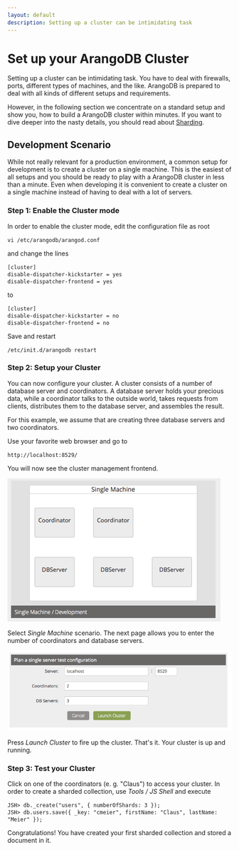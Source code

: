 ```yaml
---
layout: default
description: Setting up a cluster can be intimidating task
---
```

Set up your ArangoDB Cluster
============================

Setting up a cluster can be intimidating task. You have to deal with
firewalls, ports, different types of machines, and the like. ArangoDB
is prepared to deal with all kinds of different setups and
requirements.

However, in the following section we concentrate on a standard setup
and show you, how to build a ArangoDB cluster within minutes. If you
want to dive deeper into the nasty details, you should read about
[Sharding](sharding.html).

Development Scenario
--------------------

While not really relevant for a production environment, a common setup
for development is to create a cluster on a single machine. This is
the easiest of all setups and you should be ready to play with a
ArangoDB cluster in less than a minute. Even when developing it is
convenient to create a cluster on a single machine instead of having
to deal with a lot of servers.

### Step 1: Enable the Cluster mode

In order to enable the cluster mode, edit the configuration file as root

```
vi /etc/arangodb/arangod.conf
```

and change the lines

```
[cluster]
disable-dispatcher-kickstarter = yes
disable-dispatcher-frontend = yes
```

to

```
[cluster]
disable-dispatcher-kickstarter = no
disable-dispatcher-frontend = no
```

Save and restart

```
/etc/init.d/arangodb restart
```

### Step 2: Setup your Cluster

You can now configure your cluster. A cluster consists of a number of
database server and coordinators. A database server holds your
precious data, while a coordinator talks to the outside world, takes
requests from clients, distributes them to the database server, and
assembles the result.

For this example, we assume that are creating three database servers
and two coordinators.

Use your favorite web browser and go to

```
http://localhost:8529/
```

You will now see the cluster management frontend.

![Create Cluster Dialog](images/cluster-create-dialog.png)

Select *Single Machine* scenario. The next page allows you to enter
the number of coordinators and database servers.

![Single Server Dialog](images/cluster-single-server-dialog.png)

Press *Launch Cluster* to fire up the cluster. That's it. Your cluster
is up and running.

### Step 3: Test your Cluster

Click on one of the coordinators (e. g. "Claus") to access your
cluster.  In order to create a sharded collection, use *Tools / JS
Shell* and execute

```
JSH> db._create("users", { numberOfShards: 3 });
JSH> db.users.save({ _key: "cmeier", firstName: "Claus", lastName: "Meier" });
```

Congratulations! You have created your first sharded collection and
stored a document in it.

